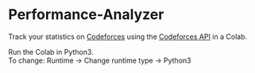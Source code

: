 # Performance-Analyzer

Track your statistics on [Codeforces](https://codeforces.com) using the [Codeforces API](https://codeforces.com/api/help) in a Colab.

Run the Colab in Python3.  
To change: Runtime -> Change runtime type -> Python3
